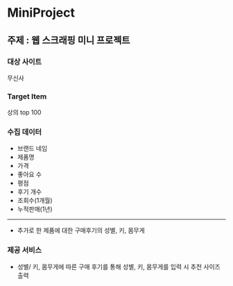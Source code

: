 # MiniProject

## 주제 : 웹 스크래핑 미니 프로젝트

### 대상 사이트

무신사

### Target Item

상의 top 100

### 수집 데이터

- 브랜드 네임
- 제품명
- 가격
- 좋아요 수
- 평점
- 후기 개수
- 조회수(1개월)
- 누적판매(1년)

---

- 추가로 한 제품에 대한 구매후기의 성별, 키, 몸무게

### 제공 서비스

- 성별/ 키, 몸무게에 따른 구매 후기를 통해 성별, 키, 몸무게를 입력 시 추천 사이즈 출력